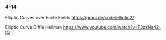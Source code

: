 ### 4-14

Elliptic Curves over Finite Fields
https://graui.de/code/elliptic2/

Elliptic Curve Diffie Hellman
https://www.youtube.com/watch?v=F3zzNa42-tQ